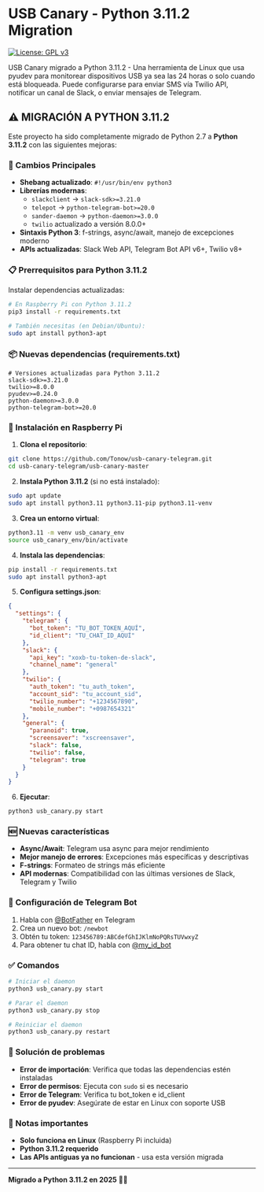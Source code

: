 # USB Canary - Python 3.11.2 Migration

[![License: GPL v3](https://img.shields.io/badge/License-GPL%20v3-blue.svg)](http://www.gnu.org/licenses/gpl-3.0)

USB Canary migrado a Python 3.11.2 - Una herramienta de Linux que usa pyudev para monitorear dispositivos USB ya sea las 24 horas o solo cuando está bloqueada. Puede configurarse para enviar SMS vía Twilio API, notificar un canal de Slack, o enviar mensajes de Telegram.

## ⚠️ MIGRACIÓN A PYTHON 3.11.2

Este proyecto ha sido completamente migrado de Python 2.7 a **Python 3.11.2** con las siguientes mejoras:

### 🔄 Cambios Principales

- **Shebang actualizado**: `#!/usr/bin/env python3`
- **Librerías modernas**:
  - `slackclient` → `slack-sdk>=3.21.0`
  - `telepot` → `python-telegram-bot>=20.0`
  - `sander-daemon` → `python-daemon>=3.0.0`
  - `twilio` actualizado a versión 8.0.0+
- **Sintaxis Python 3**: f-strings, async/await, manejo de excepciones moderno
- **APIs actualizadas**: Slack Web API, Telegram Bot API v6+, Twilio v8+

### 📋 Prerrequisitos para Python 3.11.2

Instalar dependencias actualizadas:

```bash
# En Raspberry Pi con Python 3.11.2
pip3 install -r requirements.txt

# También necesitas (en Debian/Ubuntu):
sudo apt install python3-apt
```

### 📦 Nuevas dependencias (requirements.txt)

```
# Versiones actualizadas para Python 3.11.2
slack-sdk>=3.21.0
twilio>=8.0.0
pyudev>=0.24.0
python-daemon>=3.0.0
python-telegram-bot>=20.0
```

### 🚀 Instalación en Raspberry Pi

1. **Clona el repositorio**:
```bash
git clone https://github.com/Tonow/usb-canary-telegram.git
cd usb-canary-telegram/usb-canary-master
```

2. **Instala Python 3.11.2** (si no está instalado):
```bash
sudo apt update
sudo apt install python3.11 python3.11-pip python3.11-venv
```

3. **Crea un entorno virtual**:
```bash
python3.11 -m venv usb_canary_env
source usb_canary_env/bin/activate
```

4. **Instala las dependencias**:
```bash
pip install -r requirements.txt
sudo apt install python3-apt
```

5. **Configura settings.json**:
```json
{
  "settings": {
    "telegram": {
      "bot_token": "TU_BOT_TOKEN_AQUÍ",
      "id_client": "TU_CHAT_ID_AQUÍ"
    },
    "slack": {
      "api_key": "xoxb-tu-token-de-slack",
      "channel_name": "general"
    },
    "twilio": {
      "auth_token": "tu_auth_token",
      "account_sid": "tu_account_sid",
      "twilio_number": "+1234567890",
      "mobile_number": "+0987654321"
    },
    "general": {
      "paranoid": true,
      "screensaver": "xscreensaver",
      "slack": false,
      "twilio": false,
      "telegram": true
    }
  }
}
```

6. **Ejecutar**:
```bash
python3 usb_canary.py start
```

### 🆕 Nuevas características

- **Async/Await**: Telegram usa async para mejor rendimiento
- **Mejor manejo de errores**: Excepciones más específicas y descriptivas
- **F-strings**: Formateo de strings más eficiente
- **API modernas**: Compatibilidad con las últimas versiones de Slack, Telegram y Twilio

### 🔧 Configuración de Telegram Bot

1. Habla con [@BotFather](https://t.me/BotFather) en Telegram
2. Crea un nuevo bot: `/newbot`
3. Obtén tu token: `123456789:ABCdefGhIJKlmNoPQRsTUVwxyZ`
4. Para obtener tu chat ID, habla con [@my_id_bot](https://t.me/my_id_bot)

### ✅ Comandos

```bash
# Iniciar el daemon
python3 usb_canary.py start

# Parar el daemon
python3 usb_canary.py stop

# Reiniciar el daemon
python3 usb_canary.py restart
```

### 🐛 Solución de problemas

- **Error de importación**: Verifica que todas las dependencias estén instaladas
- **Error de permisos**: Ejecuta con `sudo` si es necesario
- **Error de Telegram**: Verifica tu bot_token e id_client
- **Error de pyudev**: Asegúrate de estar en Linux con soporte USB

### 📝 Notas importantes

- **Solo funciona en Linux** (Raspberry Pi incluida)
- **Python 3.11.2 requerido**
- **Las APIs antiguas ya no funcionan** - usa esta versión migrada

---

**Migrado a Python 3.11.2 en 2025** 🐍✨
